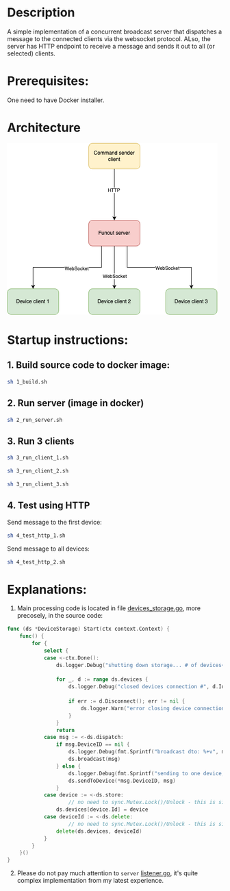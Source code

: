 # Description

A simple implementation of a concurrent broadcast server that dispatches a message to the connected clients via the websocket protocol.
ALso, the server has HTTP endpoint to receive a message and sends it out to all  (or selected) clients.

# Prerequisites:

One need to have Docker installer.

# Architecture 
![architecture](./docs/architecture.png)

# Startup instructions:

## 1. Build source code to docker image:

```bash
sh 1_build.sh
```

## 2. Run server (image in docker)

```bash
sh 2_run_server.sh
```

## 3. Run 3 clients 

```bash
sh 3_run_client_1.sh
```

```bash
sh 3_run_client_2.sh
```

```bash
sh 3_run_client_3.sh
```

## 4. Test using HTTP

Send message to the first device:
```bash
sh 4_test_http_1.sh
```

Send message to all devices:
```bash
sh 4_test_http_2.sh
```


# Explanations:

1. Main processing code is located in file [devices_storage.go](internal%2Fstorage%2Fdevices_storage.go), more precosely, in the source code:
```go
func (ds *DeviceStorage) Start(ctx context.Context) {
	func() {
		for {
			select {
			case <-ctx.Done():
				ds.logger.Debug("shutting down storage... # of devices+", len(ds.devices))

				for _, d := range ds.devices {
					ds.logger.Debug("closed devices connection #", d.Id)

					if err := d.Disconnect(); err != nil {
						ds.logger.Warn("error closing device connection: ", err)
					}
				}
				return
			case msg := <-ds.dispatch:
				if msg.DeviceID == nil {
					ds.logger.Debug(fmt.Sprintf("broadcast dto: %+v", msg))
					ds.broadcast(msg)
				} else {
					ds.logger.Debug(fmt.Sprintf("sending to one device, dto: %+v", msg))
					ds.sendToDevice(*msg.DeviceID, msg)
				}
			case device := <-ds.store:
    			    // no need to sync.Mutex.Lock()/Unlock - this is single thread changing the map, and select processes only on
			    ds.devices[device.Id] = device
			case deviceId := <-ds.delete:
    			    // no need to sync.Mutex.Lock()/Unlock - this is single thread changing the map, and select processes only on
			    delete(ds.devices, deviceId)
			}
		}
	}()
}
```

2. Please do not pay much attention to `server` [listener.go](internal%2Fserver%2Flistener.go), it's quite complex implementation from my latest experience.
